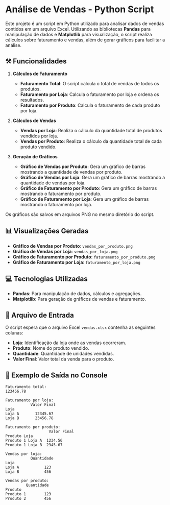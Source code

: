 # Análise de Vendas - Python Script

Este projeto é um script em Python utilizado para analisar dados de vendas contidos em um arquivo Excel. Utilizando as bibliotecas **Pandas** para manipulação de dados e **Matplotlib** para visualização, o script realiza cálculos sobre faturamento e vendas, além de gerar gráficos para facilitar a análise.

## ⚒️ Funcionalidades

1. **Cálculos de Faturamento**  
   - **Faturamento Total**: O script calcula o total de vendas de todos os produtos.
   - **Faturamento por Loja**: Calcula o faturamento por loja e ordena os resultados.
   - **Faturamento por Produto**: Calcula o faturamento de cada produto por loja.

2. **Cálculos de Vendas**  
   - **Vendas por Loja**: Realiza o cálculo da quantidade total de produtos vendidos por loja.
   - **Vendas por Produto**: Realiza o cálculo da quantidade total de cada produto vendido.

3. **Geração de Gráficos**  
   - **Gráfico de Vendas por Produto**: Gera um gráfico de barras mostrando a quantidade de vendas por produto.
   - **Gráfico de Vendas por Loja**: Gera um gráfico de barras mostrando a quantidade de vendas por loja.
   - **Gráfico de Faturamento por Produto**: Gera um gráfico de barras mostrando o faturamento por produto.
   - **Gráfico de Faturamento por Loja**: Gera um gráfico de barras mostrando o faturamento por loja.

Os gráficos são salvos em arquivos PNG no mesmo diretório do script.

## 📊 Visualizações Geradas
- **Gráfico de Vendas por Produto**: `vendas_por_produto.png`
- **Gráfico de Vendas por Loja**: `vendas_por_loja.png`
- **Gráfico de Faturamento por Produto**: `faturamento_por_produto.png`
- **Gráfico de Faturamento por Loja**: `faturamento_por_loja.png`

## 💻 Tecnologias Utilizadas

- **Pandas**: Para manipulação de dados, cálculos e agregações.
- **Matplotlib**: Para geração de gráficos de vendas e faturamento.

## 📂 Arquivo de Entrada

O script espera que o arquivo Excel `vendas.xlsx` contenha as seguintes colunas:
- **Loja**: Identificação da loja onde as vendas ocorreram.
- **Produto**: Nome do produto vendido.
- **Quantidade**: Quantidade de unidades vendidas.
- **Valor Final**: Valor total da venda para o produto.

## 📝 Exemplo de Saída no Console

```plaintext
Faturamento total:
123456.78

Faturamento por loja:
           Valor Final
Loja                  
Loja A       12345.67
Loja B       23456.78

Faturamento por produto:
                   Valor Final
Produto Loja               
Produto 1 Loja A  1234.56
Produto 1 Loja B  2345.67

Vendas por loja:
           Quantidade
Loja                  
Loja A           123
Loja B           456

Vendas por produto:
         Quantidade
Produto            
Produto 1        123
Produto 2        456

